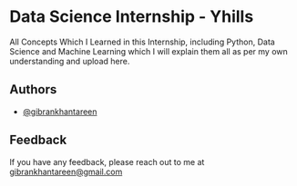 # Data Science Internship - Yhills

All Concepts Which I Learned in this Internship, including Python, Data Science and Machine Learning which I will explain them all as per my own understanding and upload here. 
## Authors

- [@gibrankhantareen](https://www.github.com/gibrankhantareen)


## Feedback

If you have any feedback, please reach out to me at gibrankhantareen@gmail.com
